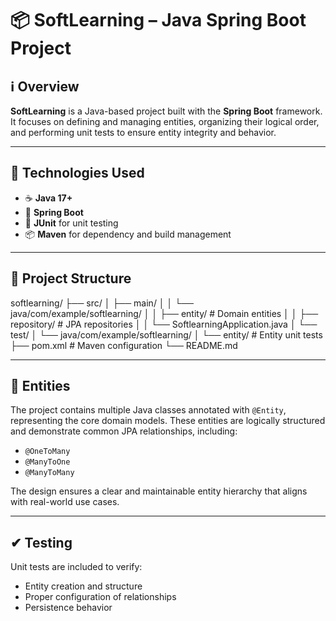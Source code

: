 # 📦 SoftLearning – Java Spring Boot Project

## ℹ Overview

**SoftLearning** is a Java-based project built with the **Spring Boot** framework. It focuses on defining and managing entities, organizing their logical order, and performing unit tests to ensure entity integrity and behavior.

---

## 🧰 Technologies Used

- ☕ **Java 17+**
- 🌱 **Spring Boot**
- 🔬 **JUnit** for unit testing
- 📦 **Maven** for dependency and build management

---

## 📁 Project Structure

softlearning/
├── src/
│ ├── main/
│ │ └── java/com/example/softlearning/
│ │ ├── entity/ # Domain entities
│ │ ├── repository/ # JPA repositories
│ │ └── SoftlearningApplication.java
│ └── test/
│ └── java/com/example/softlearning/
│ └── entity/ # Entity unit tests
├── pom.xml # Maven configuration
└── README.md


---

## 🧍 Entities

The project contains multiple Java classes annotated with `@Entity`, representing the core domain models. These entities are logically structured and demonstrate common JPA relationships, including:

- `@OneToMany`
- `@ManyToOne`
- `@ManyToMany`

The design ensures a clear and maintainable entity hierarchy that aligns with real-world use cases.

---

## ✔ Testing

Unit tests are included to verify:

- Entity creation and structure
- Proper configuration of relationships
- Persistence behavior


